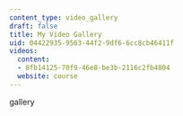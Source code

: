 ```yaml
---
content_type: video_gallery
draft: false
title: My Video Gallery
uid: 04422935-9563-44f2-9df6-6cc8cb46411f
videos:
  content:
  - 8fb14125-70f9-46e8-be3b-2116c2fb4804
  website: course
---
```

gallery
